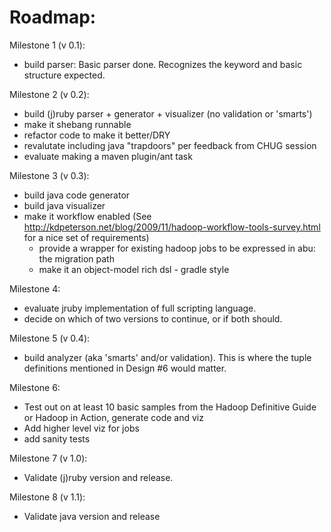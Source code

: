 Roadmap:
========
Milestone 1 (v 0.1):

   - build parser: Basic parser done. Recognizes the keyword and basic structure expected.

Milestone 2 (v 0.2):

   - build (j)ruby parser + generator + visualizer (no validation or 'smarts')
   - make it shebang runnable 
   - refactor code to make it better/DRY
   - revalutate including java "trapdoors" per feedback from CHUG session
   - evaluate making a maven plugin/ant task

Milestone 3 (v 0.3):

   - build java code generator
   - build java visualizer
   - make it workflow enabled (See http://kdpeterson.net/blog/2009/11/hadoop-workflow-tools-survey.html for a nice set of requirements)
       - provide a wrapper for existing hadoop jobs to be expressed in abu: the migration path
       - make it an object-model rich dsl - gradle style

Milestone 4:

   - evaluate jruby implementation of full scripting language.
   - decide on which of two versions to continue, or if both should.

Milestone 5 (v 0.4):

   - build analyzer (aka 'smarts' and/or validation). This is where the tuple definitions mentioned in Design #6 would matter.

Milestone 6:

   - Test out on at least 10 basic samples from the Hadoop Definitive Guide or Hadoop in Action, generate code and viz
   - Add higher level viz for jobs
   - add sanity tests

Milestone 7 (v 1.0):

   - Validate (j)ruby version and release.

Milestone 8 (v 1.1):

   - Validate java version and release
